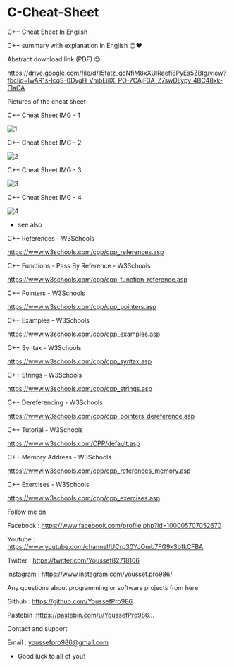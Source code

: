 # C-Cheat-Sheet
C++ Cheat Sheet In English

C++ summary with explanation in English 😊❤

Abstract download link (PDF) 😊

https://drive.google.com/file/d/15fatz_qcNfiM8xXUlRaefi8PyEs5ZBIg/view?fbclid=IwAR1s-IcqS-0DygH_VmbEiiIX_PO-7CAjF3A_Z7swDLypy_4BC48xk-FIaOA

Pictures of the cheat sheet

C++ Cheat Sheet IMG - 1

![1](https://user-images.githubusercontent.com/72635460/133907486-b3741bcc-a137-469a-acad-6653a80c0f9b.jpg)

C++ Cheat Sheet IMG - 2

![2](https://user-images.githubusercontent.com/72635460/133907487-0cf2194f-beed-40cd-88f5-7047668f7bde.jpg)

C++ Cheat Sheet IMG - 3

![3](https://user-images.githubusercontent.com/72635460/133907490-b6ee34e2-898b-4c6c-9709-0a064a6b943a.jpg)

C++ Cheat Sheet IMG - 4

![4](https://user-images.githubusercontent.com/72635460/133907493-0a32ffa2-d182-4ec1-9e77-9f8a7f885984.jpg)

+ see also

C++ References - W3Schools

https://www.w3schools.com/cpp/cpp_references.asp

C++ Functions - Pass By Reference - W3Schools

https://www.w3schools.com/cpp/cpp_function_reference.asp

C++ Pointers - W3Schools

https://www.w3schools.com/cpp/cpp_pointers.asp

C++ Examples - W3Schools

https://www.w3schools.com/cpp/cpp_examples.asp

C++ Syntax - W3Schools

https://www.w3schools.com/cpp/cpp_syntax.asp

C++ Strings - W3Schools

https://www.w3schools.com/cpp/cpp_strings.asp

C++ Dereferencing - W3Schools

https://www.w3schools.com/cpp/cpp_pointers_dereference.asp

C++ Tutorial - W3Schools

https://www.w3schools.com/CPP/default.asp

C++ Memory Address - W3Schools

https://www.w3schools.com/cpp/cpp_references_memory.asp

C++ Exercises - W3Schools

https://www.w3schools.com/cpp/cpp_exercises.asp

Follow me on

Facebook : https://www.facebook.com/profile.php?id=100005707052670

Youtube : https://www.youtube.com/channel/UCrp30YJOmb7FG9k3bfkCFBA

Twitter : https://twitter.com/Youssef82718106

instagram : https://www.instagram.com/youssef.pro986/

Any questions about programming or software projects from here

Github : https://github.com/YoussefPro986

Pastebin :https://pastebin.com/u/YoussefPro986...

Contact and support

Email : youssefpro986@gmail.com

+ Good luck to all of you!
